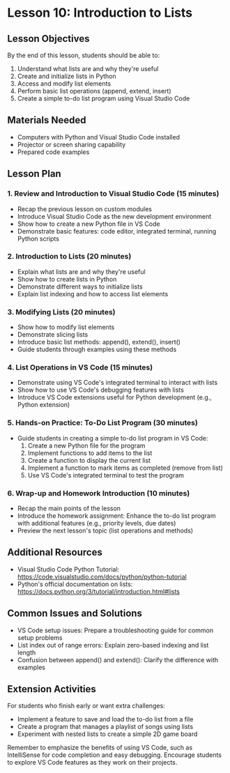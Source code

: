 # Lesson 10: Introduction to Lists

## Lesson Objectives
By the end of this lesson, students should be able to:
1. Understand what lists are and why they're useful
2. Create and initialize lists in Python
3. Access and modify list elements
4. Perform basic list operations (append, extend, insert)
5. Create a simple to-do list program using Visual Studio Code

## Materials Needed
- Computers with Python and Visual Studio Code installed
- Projector or screen sharing capability
- Prepared code examples

## Lesson Plan

### 1. Review and Introduction to Visual Studio Code (15 minutes)
- Recap the previous lesson on custom modules
- Introduce Visual Studio Code as the new development environment
- Show how to create a new Python file in VS Code
- Demonstrate basic features: code editor, integrated terminal, running Python scripts

### 2. Introduction to Lists (20 minutes)
- Explain what lists are and why they're useful
- Show how to create lists in Python
- Demonstrate different ways to initialize lists
- Explain list indexing and how to access list elements

### 3. Modifying Lists (20 minutes)
- Show how to modify list elements
- Demonstrate slicing lists
- Introduce basic list methods: append(), extend(), insert()
- Guide students through examples using these methods

### 4. List Operations in VS Code (15 minutes)
- Demonstrate using VS Code's integrated terminal to interact with lists
- Show how to use VS Code's debugging features with lists
- Introduce VS Code extensions useful for Python development (e.g., Python extension)

### 5. Hands-on Practice: To-Do List Program (30 minutes)
- Guide students in creating a simple to-do list program in VS Code:
  1. Create a new Python file for the program
  2. Implement functions to add items to the list
  3. Create a function to display the current list
  4. Implement a function to mark items as completed (remove from list)
  5. Use VS Code's integrated terminal to test the program

### 6. Wrap-up and Homework Introduction (10 minutes)
- Recap the main points of the lesson
- Introduce the homework assignment: Enhance the to-do list program with additional features (e.g., priority levels, due dates)
- Preview the next lesson's topic (list operations and methods)

## Additional Resources
- Visual Studio Code Python Tutorial: https://code.visualstudio.com/docs/python/python-tutorial
- Python's official documentation on lists: https://docs.python.org/3/tutorial/introduction.html#lists

## Common Issues and Solutions
- VS Code setup issues: Prepare a troubleshooting guide for common setup problems
- List index out of range errors: Explain zero-based indexing and list length
- Confusion between append() and extend(): Clarify the difference with examples

## Extension Activities
For students who finish early or want extra challenges:
- Implement a feature to save and load the to-do list from a file
- Create a program that manages a playlist of songs using lists
- Experiment with nested lists to create a simple 2D game board

Remember to emphasize the benefits of using VS Code, such as IntelliSense for code completion and easy debugging. Encourage students to explore VS Code features as they work on their projects.
